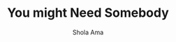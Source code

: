 ---
layout: post
title: You might Need Somebody
author: Shola Ama
image:
  artist: shola-ama.png
---